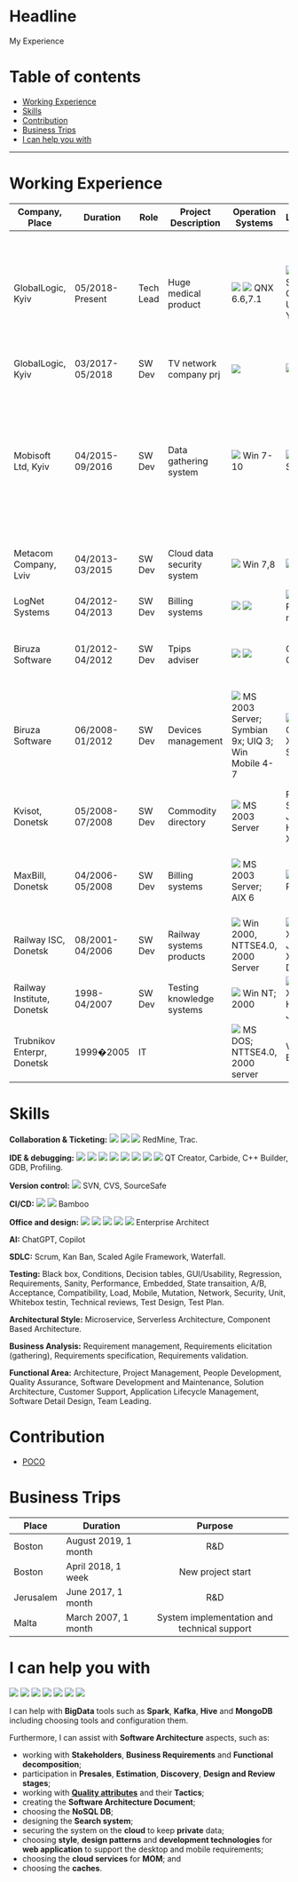 # Headline

My Experience

# Table of contents

- [Working Experience](./MyExperience.md#working-experience)
- [Skills](./MyExperience.md#skills)
- [Contribution](./MyExperience.md#contribution)
- [Business Trips](./MyExperience.md#business-trips)
- [I can help you with](./MyExperience.md#i-can-help-you-with)

---

# Working Experience

|Company, Place            |Duration       |Role     |Project Description   |Operation Systems              |Languages                        |Databases   |Libraries & FrameWorks                                 |Technologies|
|--------------------------|---------------|---------|--------------------  |------------------------------ |---------------------------------|-------|-------------------------------------------------------|:----------:|
|GlobalLogic, Kyiv         |05/2018-Present|Tech Lead|Huge medical product  |<img src="https://img.shields.io/badge/Windows-0078D6?style=for-the-badge&logo=windows&logoColor=white"/> <img src="https://img.shields.io/badge/Ubuntu-E95420?style=for-the-badge&logo=ubuntu&logoColor=white"/> QNX 6.6,7.1|<img src="https://img.shields.io/badge/C%2B%2B-00599C?style=for-the-badge&logo=c%2B%2B&logoColor=white"/> <img src="https://img.shields.io/badge/Python-3776AB?style=for-the-badge&logo=python&logoColor=white"/> <img src="https://img.shields.io/badge/Powershell-2CA5E0?style=for-the-badge&logo=powershell&logoColor=white"/> <img src="https://img.shields.io/badge/GNU%20Bash-4EAA25?style=for-the-badge&logo=GNU%20Bash&logoColor=white"/> SQL; QML; Gherkin; UML, YAML|<img src="https://img.shields.io/badge/SQLite-07405E?style=for-the-badge&logo=sqlite&logoColor=white"/>|QT 5.8; GTest; Boost; CMake; RTI DDS; flatbuf; Libcurl; Squish|<img src="https://img.shields.io/badge/Markdown-000000?style=for-the-badge&logo=markdown&logoColor=white"/> <img src="https://img.shields.io/badge/windows%20terminal-4D4D4D?style=for-the-badge&logo=windows%20terminal&logoColor=white"/> IPC; RTOS; Doxygen; DHCP; FTP; LAN; QoS; Fisheye-Cruceible; JAMA; SonarCube; Coverity; BDD; Docker|
|GlobalLogic, Kyiv         |03/2017-05/2018|SW Dev   |TV network company prj|<img src="https://img.shields.io/badge/Windows-0078D6?style=for-the-badge&logo=windows&logoColor=white"/>|<img src="https://img.shields.io/badge/C%2B%2B-00599C?style=for-the-badge&logo=c%2B%2B&logoColor=white"/> PLSQL|<img src="https://img.shields.io/badge/Oracle-F80000?style=for-the-badge&logo=Oracle&logoColor=white"/>|Corba; STL; ATL|ETL|
|Mobisoft Ltd, Kyiv        |04/2015-09/2016|SW Dev   |Data gathering system |<img src="https://img.shields.io/badge/Windows_XP-003399?style=for-the-badge&logo=windows-xp&logoColor=white"/> Win 7-10 |<img src="https://img.shields.io/badge/C%2B%2B-00599C?style=for-the-badge&logo=c%2B%2B&logoColor=white"/> <img src="https://img.shields.io/badge/C-00599C?style=for-the-badge&logo=c&logoColor=white"/> <img src="https://img.shields.io/badge/Java-ED8B00?style=for-the-badge&logo=java&logoColor=white"/> <img src="https://img.shields.io/badge/Python-3776AB?style=for-the-badge&logo=python&logoColor=white"/> SQL |<img src="https://img.shields.io/badge/SQLite-07405E?style=for-the-badge&logo=sqlite&logoColor=white"/> <img src="https://img.shields.io/badge/MySQL-005C84?style=for-the-badge&logo=mysql&logoColor=white"/>|STL; Poco; Boost; MadCodHook; Komodia; Wix; WinAPI |Win32 API hooks; Signing; Win login customization; IPC; OpenSSL; Certificate Authorities; Digital Certificates; Public and Private Keys; Hashing; VisualAssist |
|Metacom Company, Lviv     |04/2013-03/2015|SW Dev   |Cloud data security system|<img src="https://img.shields.io/badge/Windows_XP-003399?style=for-the-badge&logo=windows-xp&logoColor=white"/> Win 7,8|<img src="https://img.shields.io/badge/C%2B%2B-00599C?style=for-the-badge&logo=c%2B%2B&logoColor=white"/> XML | | WinAPI; STL; QT 4.8 | MSI; WiX; DropBox; Google; OneDrive|
|LogNet Systems            |04/2012-04/2013|SW Dev   |Billing systems       |<img src="https://img.shields.io/badge/Windows_XP-003399?style=for-the-badge&logo=windows-xp&logoColor=white"/> <img src="https://img.shields.io/badge/Cent%20OS-262577?style=for-the-badge&logo=CentOS&logoColor=white"/> |<img src="https://img.shields.io/badge/C%2B%2B-00599C?style=for-the-badge&logo=c%2B%2B&logoColor=white"/> XML; PL-SQL; makefile |<img src="https://img.shields.io/badge/Oracle-F80000?style=for-the-badge&logo=Oracle&logoColor=white"/>| STL; ACE |RADIUS|
|Biruza Software           |01/2012-04/2012|SW Dev   |Tpips adviser         |<img src="https://img.shields.io/badge/mac%20os-000000?style=for-the-badge&logo=apple&logoColor=white"/> <img src="https://img.shields.io/badge/iOS-000000?style=for-the-badge&logo=ios&logoColor=white"/>|Objective-C |<img src="https://img.shields.io/badge/SQLite-07405E?style=for-the-badge&logo=sqlite&logoColor=white"/>|Objective-C CoreData; Objective-C Foundation; RestKit |JSON; HTTP|
|Biruza Software           |06/2008-01/2012|SW Dev   |Devices management    |<img src="https://img.shields.io/badge/Windows_XP-003399?style=for-the-badge&logo=windows-xp&logoColor=white"/> MS 2003 Server; Symbian 9x; UIQ 3; Win Mobile 4-7|<img src="https://img.shields.io/badge/C%2B%2B-00599C?style=for-the-badge&logo=c%2B%2B&logoColor=white"/> Symbian C++; <img src="https://img.shields.io/badge/C-00599C?style=for-the-badge&logo=c&logoColor=white"/> XML; MS SQL; <img src="https://img.shields.io/badge/C%23-239120?style=for-the-badge&logo=c-sharp&logoColor=white"/>|<img src="https://img.shields.io/badge/Microsoft_SQL_Server-CC2927?style=for-the-badge&logo=microsoft-sql-server&logoColor=white"/>|WinAPI; ATL; STL; MFC; ACE; libsyncml; CMake; ASP.NET; Phonegap; Win Phone SDK|<img src="https://img.shields.io/badge/.NET-5C2D91?style=for-the-badge&logo=.net&logoColor=white"/> Networking; SyncML; GPS; MsBuild; Doxygen; IIS; Bluetooth|
|Kvisot, Donetsk           |05/2008-07/2008|SW Dev   |Commodity directory   |<img src="https://img.shields.io/badge/Windows_XP-003399?style=for-the-badge&logo=windows-xp&logoColor=white"/> MS 2003 Server |Pascal; SQL; Jscript; HTML; XML |<img src="https://img.shields.io/badge/Microsoft_Access-A4373A?style=for-the-badge&logo=microsoft-access&logoColor=white"/> | | | |
|MaxBill, Donetsk          |04/2006-05/2008|SW Dev   |Billing systems       |<img src="https://img.shields.io/badge/Windows_XP-003399?style=for-the-badge&logo=windows-xp&logoColor=white"/> MS 2003 Server; AIX 6 |<img src="https://img.shields.io/badge/C%2B%2B-00599C?style=for-the-badge&logo=c%2B%2B&logoColor=white"/> XML; PL-SQL; <img src="https://img.shields.io/badge/GNU%20Bash-4EAA25?style=for-the-badge&logo=GNU%20Bash&logoColor=white"/> | <img src="https://img.shields.io/badge/Oracle-F80000?style=for-the-badge&logo=Oracle&logoColor=white"/> <img src="https://img.shields.io/badge/SQLite-07405E?style=for-the-badge&logo=sqlite&logoColor=white"/>|STL; ACE; GSOAP |RTOS; Doxygen; DB optimization; Tomcat; VoIP-SIP, Billing Mediation|
|Railway ISC, Donetsk      |08/2001-04/2006|SW Dev   |Railway systems products|<img src="https://img.shields.io/badge/Windows_XP-003399?style=for-the-badge&logo=windows-xp&logoColor=white"/> Win 2000, NTTSE4.0, 2000 Server|<img src="https://img.shields.io/badge/C%2B%2B-00599C?style=for-the-badge&logo=c%2B%2B&logoColor=white"/> XML; XSLT; SQL; Jscript; Xpath; DHTMLX|<img src="https://img.shields.io/badge/Oracle-F80000?style=for-the-badge&logo=Oracle&logoColor=white"/>|WinAPI; ATL; MFC; STL; Stingray Objective Studio|COM objects; COM-port|
|Railway Institute, Donetsk|1998-04/2007   |SW Dev   |Testing knowledge systems|<img src="https://img.shields.io/badge/Windows_XP-003399?style=for-the-badge&logo=windows-xp&logoColor=white"/> Win NT; 2000 |<img src="https://img.shields.io/badge/C%2B%2B-00599C?style=for-the-badge&logo=c%2B%2B&logoColor=white"/> Pascal; XML; HTML; Jscript| | VCL; WinAPI; MFC; STL; Xerces; log4cpp | ActiveX; IPC; Doxygen|
|Trubnikov Enterpr, Donetsk|1999�2005      |IT       |  |<img src="https://img.shields.io/badge/Windows_95-008080?style=for-the-badge&logo=windows-95&logoColor=white"/> MS DOS; NTTSE4.0, 2000 server|Visual Basic |<img src="https://img.shields.io/badge/Microsoft_Access-A4373A?style=for-the-badge&logo=microsoft-access&logoColor=white"/>| |Active Directory|

# Skills

**Collaboration & Ticketing:** <img src="https://img.shields.io/badge/Jira-0052CC?style=for-the-badge&logo=Jira&logoColor=white"/>
<img src="https://img.shields.io/badge/Trello-0052CC?style=for-the-badge&logo=trello&logoColor=white"/>
<img src="https://img.shields.io/badge/Slack-4A154B?style=for-the-badge&logo=slack&logoColor=white"/>
RedMine, Trac.

**IDE & debugging:** <img src="https://img.shields.io/badge/Visual_Studio-5C2D91?style=for-the-badge&logo=visual%20studio&logoColor=white"/>
<img src="https://img.shields.io/badge/Visual_Studio_Code-0078D4?style=for-the-badge&logo=visual%20studio%20code&logoColor=white">
<img src="https://img.shields.io/badge/CLion-000000?style=for-the-badge&logo=clion&logoColor=white"/>
<img src="https://img.shields.io/badge/Delphi_RAD_Studio-B22222?style=for-the-badge&logo=delphi&logoColor=white"/>
<img src="https://img.shields.io/badge/IntelliJ_IDEA-000000.svg?style=for-the-badge&logo=intellij-idea&logoColor=white"/>
<img src="https://img.shields.io/badge/Notepad++-90E59A.svg?style=for-the-badge&logo=notepad%2B%2B&logoColor=black"/>
<img src="https://img.shields.io/badge/Eclipse-2C2255?style=for-the-badge&logo=eclipse&logoColor=white"/>
<img src="https://img.shields.io/badge/Xcode-007ACC?style=for-the-badge&logo=Xcode&logoColor=white"/>
QT Creator, Carbide, C++ Builder, GDB, Profiling.

**Version control:** <img src="https://img.shields.io/badge/GIT-E44C30?style=for-the-badge&logo=git&logoColor=white"/>
SVN, CVS, SourceSafe

**CI/CD:** <img src="https://img.shields.io/badge/GitHub_Actions-2088FF?style=for-the-badge&logo=github-actions&logoColor=white"/>
<img src="https://img.shields.io/badge/Jenkins-D24939?style=for-the-badge&logo=Jenkins&logoColor=white"/>
Bamboo

**Office and design:**
<img src="https://img.shields.io/badge/Microsoft_Office-D83B01?style=for-the-badge&logo=microsoft-office&logoColor=white"/>
<img src="https://img.shields.io/badge/Microsoft_Visio-3955A3?style=for-the-badge&logo=microsoft-visio&logoColor=white"/>
<img src="https://img.shields.io/badge/Google%20Sheets-34A853?style=for-the-badge&logo=google-sheets&logoColor=white"/>
<img src="https://img.shields.io/badge/InVision-FF3366?style=for-the-badge&logo=InVision&logoColor=white"/>
<img src="https://img.shields.io/badge/Miro-050038?style=for-the-badge&logo=Miro&logoColor=white"/>
Enterprise Architect

**AI:** ChatGPT, Copilot

**SDLC:** Scrum, Kan Ban, Scaled Agile Framework, Waterfall.

**Testing:** Black box, Conditions, Decision tables, GUI/Usability, Regression, Requirements, Sanity, Performance, Embedded, State transaition, A/B, Acceptance, Compatibility, Load, Mobile, Mutation, Network, Security, Unit, Whitebox testin, Technical reviews, Test Design, Test Plan.

**Architectural Style:** Microservice, Serverless Architecture, Component Based Architecture.

**Business Analysis:** Requirement management, Requirements elicitation (gathering), Requirements specification, Requirements validation.

**Functional Area:** Architecture, Project Management, People Development, Quality Assurance, Software Development and Maintenance, Solution Architecture, Customer Support, Application Lifecycle Management, Software Detail Design, Team Leading.

# Contribution

- [POCO](https://github.com/dimanikulin/poco)

# Business Trips

|Place    |Duration            |  Purpose         |
|---------|--------------------|:----------------:|
|Boston   |August 2019, 1 month|R&D               |
|Boston   |April 2018, 1 week  |New project start |
|Jerusalem|June 2017, 1 month  |R&D               |
|Malta    |March 2007, 1 month |System implementation and technical support  |

# I can help you with

<div>
<img src="https://img.shields.io/badge/Kibana-005571?style=for-the-badge&logo=Kibana&logoColor=white"/>
<img src="https://img.shields.io/badge/Google_Cloud-4285F4?style=for-the-badge&logo=google-cloud&logoColor=white"/>
<img src="https://img.shields.io/badge/Cassandra-1287B1?style=for-the-badge&logo=apache%20cassandra&logoColor=white"/>
<img src="https://img.shields.io/badge/Elastic_Search-005571?style=for-the-badge&logo=elasticsearch&logoColor=white"/>
<img src="https://img.shields.io/badge/MongoDB-4EA94B?style=for-the-badge&logo=mongodb&logoColor=white"/>
<img src="https://img.shields.io/badge/Neo4j-018bff?style=for-the-badge&logo=neo4j&logoColor=white"/>
<img src="https://img.shields.io/badge/Airflow-017CEE?style=for-the-badge&logo=Apache%20Airflow&logoColor=white"/>
</div>

I can help with **BigData** tools such as **Spark**, **Kafka**, **Hive** and **MongoDB** including choosing tools and configuration them.

Furthermore, I can assist with **Software Architecture** aspects, such as:

- working with **Stakeholders**, **Business Requirements** and **Functional decomposition**;
- participation in **Presales**, **Estimation**, **Discovery**, **Design and Review stages**;
- working with **[Quality attributes](./QualityAttributes_en.md)** and their **Tactics**;
- creating the **Software Architecture Document**;
- choosing the **NoSQL DB**;
- designing the **Search system**;
- securing the system on the **cloud** to keep **private** data;
- choosing **style**, **design patterns** and **development technologies** for **web application** to support the desktop and mobile requirements;
- choosing the **cloud services** for **MOM**; and
- choosing the **caches**.
